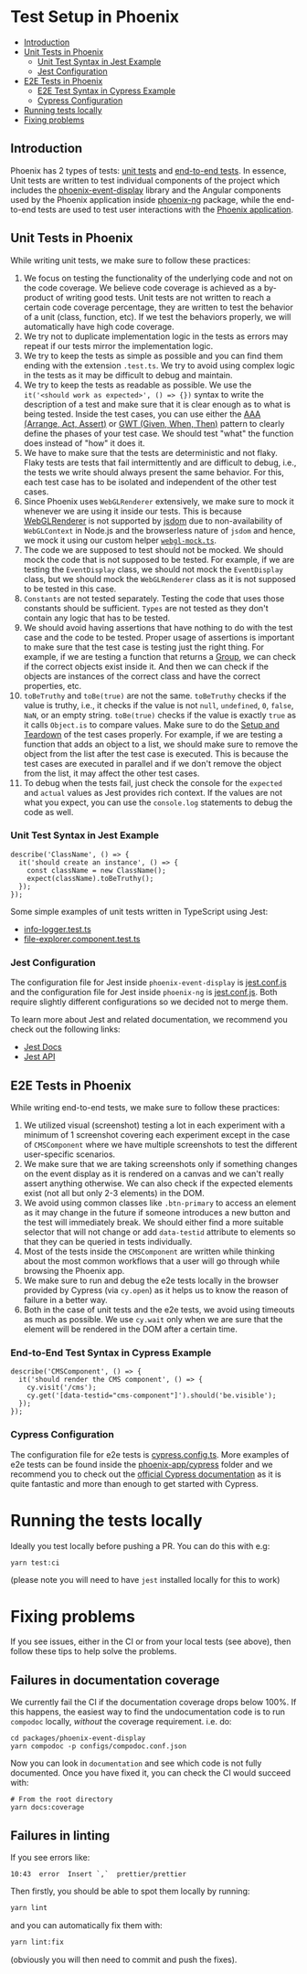 # Test Setup in Phoenix

* [Introduction](#introduction)
* [Unit Tests in Phoenix](#unit-tests-in-phoenix)
  * [Unit Test Syntax in Jest Example](#unit-test-syntax-in-jest-example)
  * [Jest Configuration](#jest-configuration)
* [E2E Tests in Phoenix](#e2e-tests-in-phoenix)
  * [E2E Test Syntax in Cypress Example](#e2e-test-syntax-in-cypress-example)
  * [Cypress Configuration](#cypress-configuration)
* [Running tests locally](#running-the-tests-locally)
* [Fixing problems](#fixing-problems)

## Introduction

Phoenix has 2 types of tests: [unit tests](https://en.wikipedia.org/wiki/Unit_testing) and [end-to-end tests](https://www.browserstack.com/guide/end-to-end-testing). In essence, Unit tests are written to test individual components of the project which includes the [phoenix-event-display](https://github.com/HSF/phoenix/blob/main/packages/phoenix-event-display/README.md) library and the Angular components used by the Phoenix application inside [phoenix-ng](https://github.com/HSF/phoenix/tree/main/packages/phoenix-ng/) package, while the end-to-end tests are used to test user interactions with the [Phoenix application](https://github.com/HSF/phoenix/blob/main/packages/phoenix-ng/projects/phoenix-app/).

## Unit Tests in Phoenix

While writing unit tests, we make sure to follow these practices:

1. We focus on testing the functionality of the underlying code and not on the code coverage. We believe code coverage is achieved as a by-product of writing good tests. Unit tests are not written to reach a certain code coverage percentage, they are written to test the behavior of a unit (class, function, etc). If we test the behaviors properly, we will automatically have high code coverage.
2. We try not to duplicate implementation logic in the tests as errors may repeat if our tests mirror the implementation logic.
3. We try to keep the tests as simple as possible and you can find them ending with the extension `.test.ts`. We try to avoid using complex logic in the tests as it may be difficult to debug and maintain.
4. We try to keep the tests as readable as possible. We use the `it('<should work as expected>', () => {})` syntax to write the description of a test and make sure that it is clear enough as to what is being tested. Inside the test cases, you can use either the [AAA (Arrange, Act, Assert)](https://automationpanda.com/2020/07/07/arrange-act-assert-a-pattern-for-writing-good-tests/) or [GWT (Given, When, Then)](https://martinfowler.com/bliki/GivenWhenThen.html) pattern to clearly define the phases of your test case. We should test "what" the function does instead of "how" it does it.  
5. We have to make sure that the tests are deterministic and not flaky. Flaky tests are tests that fail intermittently and are difficult to debug, i.e., the tests we write should always present the same behavior. For this, each test case has to be isolated and independent of the other test cases.
6. Since Phoenix uses `WebGLRenderer` extensively, we make sure to mock it whenever we are using it inside our tests. This is because [WebGLRenderer](https://threejs.org/docs/#api/en/renderers/WebGLRenderer) is not supported by [jsdom](https://jestjs.io/docs/configuration#testenvironment-string) due to non-availability of `WebGLContext` in Node.js and the browserless nature of `jsdom` and hence, we mock it using our custom helper [`webgl-mock.ts`](https://github.com/HSF/phoenix/blob/main/packages/phoenix-event-display/src/tests/helpers/webgl-mock.ts). 
7. The code we are supposed to test should not be mocked. We should mock the code that is not supposed to be tested. For example, if we are testing the `EventDisplay` class, we should not mock the `EventDisplay` class, but we should mock the `WebGLRenderer` class as it is not supposed to be tested in this case. 
8. `Constants` are not tested separately. Testing the code that uses those constants should be sufficient. `Types` are not tested as they don't contain any logic that has to be tested.
9. We should avoid having assertions that have nothing to do with the test case and the code to be tested. Proper usage of assertions is important to make sure that the test case is testing just the right thing. For example, if we are testing a function that returns a [Group](https://threejs.org/docs/#api/en/objects/Group), we can check if the correct objects exist inside it. And then we can check if the objects are instances of the correct class and have the correct properties, etc.
10. `toBeTruthy` and `toBe(true)` are not the same. `toBeTruthy` checks if the value is truthy, i.e., it checks if the value is not `null`, `undefined`, `0`, `false`, `NaN`, or an empty string. `toBe(true)` checks if the value is exactly `true` as it calls `Object.is` to compare values. Make sure to do the [Setup and Teardown](https://jestjs.io/docs/setup-teardown) of the test cases properly. For example, if we are testing a function that adds an object to a list, we should make sure to remove the object from the list after the test case is executed. This is because the test cases are executed in parallel and if we don't remove the object from the list, it may affect the other test cases.
11. To debug when the tests fail, just check the console for the `expected` and `actual` values as Jest provides rich context. If the values are not what you expect, you can use the `console.log` statements to debug the code as well. 

### Unit Test Syntax in Jest Example

```
describe('ClassName', () => {
  it('should create an instance', () => {
    const className = new ClassName();
    expect(className).toBeTruthy();
  });
});
```

Some simple examples of unit tests written in TypeScript using Jest:
- [info-logger.test.ts](https://github.com/HSF/phoenix/blob/main/packages/phoenix-event-display/src/tests/helpers/info-logger.test.ts)
- [file-explorer.component.test.ts](https://github.com/HSF/phoenix/blob/main/packages/phoenix-ng/projects/phoenix-ui-components/lib/components/file-explorer/file-explorer.component.test.ts)

### Jest Configuration

The configuration file for Jest inside `phoenix-event-display` is [jest.conf.js](https://github.com/HSF/phoenix/blob/main/packages/phoenix-event-display/configs/jest.conf.js) and the configuration file for Jest inside `phoenix-ng` is [jest.conf.js](https://github.com/HSF/phoenix/blob/main/packages/phoenix-ng/jest.config.js). Both require slightly different configurations so we decided not to merge them. 

To learn more about Jest and related documentation, we recommend you check out the following links:
- [Jest Docs](https://jestjs.io/docs/getting-started)
- [Jest API](https://jestjs.io/docs/api)

## E2E Tests in Phoenix

While writing end-to-end tests, we make sure to follow these practices:

1. We utilized visual (screenshot) testing a lot in each experiment with a minimum of 1 screenshot covering each experiment except in the case of `CMSComponent` where we have multiple screenshots to test the different user-specific scenarios. 
2. We make sure that we are taking screenshots only if something changes on the event display as it is rendered on a canvas and we can't really assert anything otherwise. We can also check if the expected elements exist (not all but only 2-3 elements) in the DOM.
3. We avoid using common classes like `.btn-primary` to access an element as it may change in the future if someone introduces a new button and the test will immediately break. We should either find a more suitable selector that will not change or add `data-testid` attribute to elements so that they can be queried in tests individually.
4. Most of the tests inside the `CMSComponent` are written while thinking about the most common workflows that a user will go through while browsing the Phoenix app.
5. We make sure to run and debug the e2e tests locally in the browser provided by Cypress (via `cy.open`) as it helps us to know the reason of failure in a better way. 
6. Both in the case of unit tests and the e2e tests, we avoid using timeouts as much as possible. We use `cy.wait` only when we are sure that the element will be rendered in the DOM after a certain time.

### End-to-End Test Syntax in Cypress Example

```
describe('CMSComponent', () => {
  it('should render the CMS component', () => {
    cy.visit('/cms');
    cy.get('[data-testid="cms-component"]').should('be.visible');
  });
});
```

### Cypress Configuration

The configuration file for e2e tests is [cypress.config.ts](https://github.com/HSF/phoenix/blob/main/packages/phoenix-ng/cypress.config.ts). More examples of e2e tests can be found inside the [phoenix-app/cypress](https://github.com/HSF/phoenix/tree/main/packages/phoenix-ng/projects/phoenix-app/cypress) folder and we recommend you to check out the [official Cypress documentation](https://docs.cypress.io/guides/overview/why-cypress) as it is quite fantastic and more than enough to get started with Cypress.


# Running the tests locally

Ideally you test locally before pushing a PR. You can do this with e.g:
```
yarn test:ci
```
(please note you will need to have `jest` installed locally for this to work)

# Fixing problems
If you see issues, either in the CI or from your local tests (see above), then follow these tips to help solve the problems.

## Failures in documentation coverage
We currently fail the CI if the documentation coverage drops below 100%. If this happens, the easiest way to find the undocumentation code is to run `compodoc` locally, _without_ the coverage requirement. i.e. do:
```
cd packages/phoenix-event-display
yarn compodoc -p configs/compodoc.conf.json
```
Now you can look in `documentation` and see which code is not fully documented.
Once you have fixed it, you can check the CI would succeed with:
```
# From the root directory
yarn docs:coverage
```

## Failures in linting 

If you see errors like:
```
10:43  error  Insert `,`  prettier/prettier
```
Then firstly, you should be able to spot them locally by running:
```sh
yarn lint
```
and you can automatically fix them with:
```sh
yarn lint:fix
```
(obviously you will then need to commit and push the fixes).
